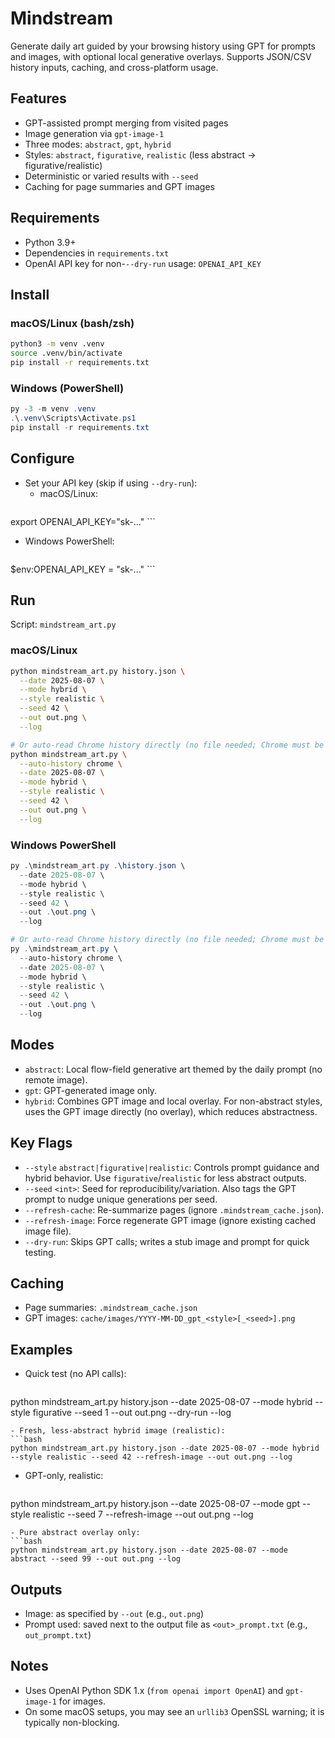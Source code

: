 # Mindstream

Generate daily art guided by your browsing history using GPT for prompts and images, with optional local generative overlays. Supports JSON/CSV history inputs, caching, and cross-platform usage.

## Features
- GPT-assisted prompt merging from visited pages
- Image generation via `gpt-image-1`
- Three modes: `abstract`, `gpt`, `hybrid`
- Styles: `abstract`, `figurative`, `realistic` (less abstract → figurative/realistic)
- Deterministic or varied results with `--seed`
- Caching for page summaries and GPT images

## Requirements
- Python 3.9+
- Dependencies in `requirements.txt`
- OpenAI API key for non-`--dry-run` usage: `OPENAI_API_KEY`

## Install
### macOS/Linux (bash/zsh)
```bash
python3 -m venv .venv
source .venv/bin/activate
pip install -r requirements.txt
```

### Windows (PowerShell)
```powershell
py -3 -m venv .venv
.\.venv\Scripts\Activate.ps1
pip install -r requirements.txt
```

## Configure
- Set your API key (skip if using `--dry-run`):
  - macOS/Linux:
    ```bash
export OPENAI_API_KEY="sk-..."
    ```
  - Windows PowerShell:
    ```powershell
$env:OPENAI_API_KEY = "sk-..."
    ```

## Run
Script: `mindstream_art.py`

### macOS/Linux
```bash
python mindstream_art.py history.json \
  --date 2025-08-07 \
  --mode hybrid \
  --style realistic \
  --seed 42 \
  --out out.png \
  --log

# Or auto-read Chrome history directly (no file needed; Chrome must be closed)
python mindstream_art.py \
  --auto-history chrome \
  --date 2025-08-07 \
  --mode hybrid \
  --style realistic \
  --seed 42 \
  --out out.png \
  --log
```

### Windows PowerShell
```powershell
py .\mindstream_art.py .\history.json \
  --date 2025-08-07 \
  --mode hybrid \
  --style realistic \
  --seed 42 \
  --out .\out.png \
  --log

# Or auto-read Chrome history directly (no file needed; Chrome must be closed)
py .\mindstream_art.py \
  --auto-history chrome \
  --date 2025-08-07 \
  --mode hybrid \
  --style realistic \
  --seed 42 \
  --out .\out.png \
  --log
```

## Modes
- `abstract`: Local flow-field generative art themed by the daily prompt (no remote image).
- `gpt`: GPT-generated image only.
- `hybrid`: Combines GPT image and local overlay. For non-abstract styles, uses the GPT image directly (no overlay), which reduces abstractness.

## Key Flags
- `--style` `abstract|figurative|realistic`: Controls prompt guidance and hybrid behavior. Use `figurative`/`realistic` for less abstract outputs.
- `--seed` `<int>`: Seed for reproducibility/variation. Also tags the GPT prompt to nudge unique generations per seed.
- `--refresh-cache`: Re-summarize pages (ignore `.mindstream_cache.json`).
- `--refresh-image`: Force regenerate GPT image (ignore existing cached image file).
- `--dry-run`: Skips GPT calls; writes a stub image and prompt for quick testing.

## Caching
- Page summaries: `.mindstream_cache.json`
- GPT images: `cache/images/YYYY-MM-DD_gpt_<style>[_<seed>].png`

## Examples
- Quick test (no API calls):
  ```bash
python mindstream_art.py history.json --date 2025-08-07 --mode hybrid --style figurative --seed 1 --out out.png --dry-run --log
  ```
- Fresh, less-abstract hybrid image (realistic):
  ```bash
python mindstream_art.py history.json --date 2025-08-07 --mode hybrid --style realistic --seed 42 --refresh-image --out out.png --log
  ```
- GPT-only, realistic:
  ```bash
python mindstream_art.py history.json --date 2025-08-07 --mode gpt --style realistic --seed 7 --refresh-image --out out.png --log
  ```
- Pure abstract overlay only:
  ```bash
python mindstream_art.py history.json --date 2025-08-07 --mode abstract --seed 99 --out out.png --log
  ```

## Outputs
- Image: as specified by `--out` (e.g., `out.png`)
- Prompt used: saved next to the output file as `<out>_prompt.txt` (e.g., `out_prompt.txt`)

## Notes
- Uses OpenAI Python SDK 1.x (`from openai import OpenAI`) and `gpt-image-1` for images.
- On some macOS setups, you may see an `urllib3` OpenSSL warning; it is typically non-blocking.

